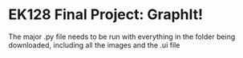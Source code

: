 # EK128 Final Project: GraphIt!

The major .py file needs to be run with everything in the folder being downloaded, including all the images and the .ui file
